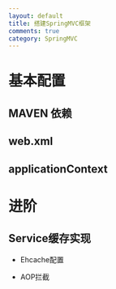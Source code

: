 ```yaml
---
layout: default
title: 搭建SpringMVC框架
comments: true
category: SpringMVC
---
```



# 基本配置

## MAVEN 依赖


## web.xml


## applicationContext


# 进阶

## Service缓存实现

* Ehcache配置

* AOP拦截